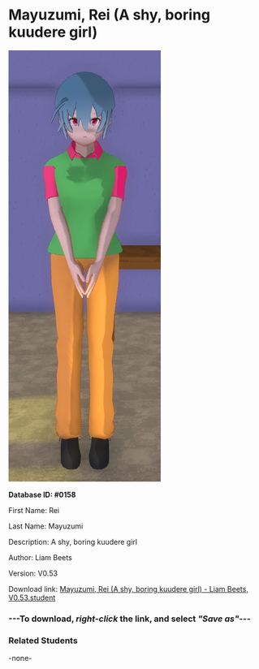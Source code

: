 # Mayuzumi, Rei (A shy, boring kuudere girl)

<img src="../../Files/Images/Mayuzumi, Rei (A shy, boring kuudere girl).png" title="Mayuzumi, Rei (A shy, boring kuudere girl) - Liam Beets, V0.53">

**Database ID: #0158**

First Name: Rei

Last Name: Mayuzumi

Description: A shy, boring kuudere girl

Author: Liam Beets

Version: V0.53

Download link: <a href="https://raw.githubusercontent.com/Arbiter1223/Daigaku-Gurashi-Custom-Students/master/Files/Student%20Files/Mayuzumi%2C%20Rei%20(A%20shy%2C%20boring%20kuudere%20girl)%20-%20Liam%20Beets%2C%20V0.53.student">Mayuzumi, Rei (A shy, boring kuudere girl) - Liam Beets, V0.53.student</a>

### ---**To download, _right-click_ the link, and select _"Save as"_**---

### Related Students

-none-
